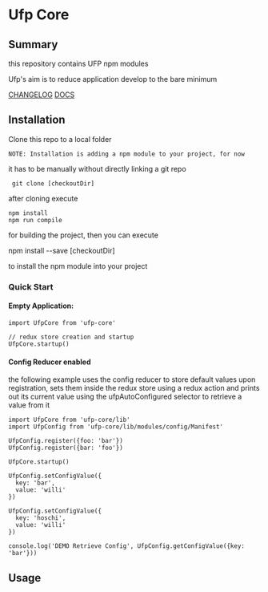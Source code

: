 # Ufp Core

## Summary

this repository contains UFP npm modules

Ufp's aim is to reduce application develop to the bare minimum

[CHANGELOG](CHANGELOG.md)
[DOCS](docs/README.md)

## Installation

Clone this repo to a local folder

    NOTE: Installation is adding a npm module to your project, for now

it has to be manually without directly linking a git repo

     git clone [checkoutDir]

after cloning execute

    npm install
    npm run compile

for building the project, then you can execute

  npm install --save [checkoutDir]

to install the npm module into your project



### Quick Start

#### Empty Application:

    import UfpCore from 'ufp-core'
    
    // redux store creation and startup
    UfpCore.startup()

#### Config Reducer enabled

the following example uses the config reducer to store default values upon registration, sets them inside the redux store using a redux action and prints out its current value using the ufpAutoConfigured selector to retrieve a value from it

 
    import UfpCore from 'ufp-core/lib'
    import UfpConfig from 'ufp-core/lib/modules/config/Manifest'
    
    UfpConfig.register({foo: 'bar'})
    UfpConfig.register({bar: 'foo'})
    
    UfpCore.startup()
    
    UfpConfig.setConfigValue({
      key: 'bar',
      value: 'willi'
    })
    
    UfpConfig.setConfigValue({
      key: 'hoschi',
      value: 'willi'
    })
    
    console.log('DEMO Retrieve Config', UfpConfig.getConfigValue({key: 'bar'}))

    
    


## Usage





